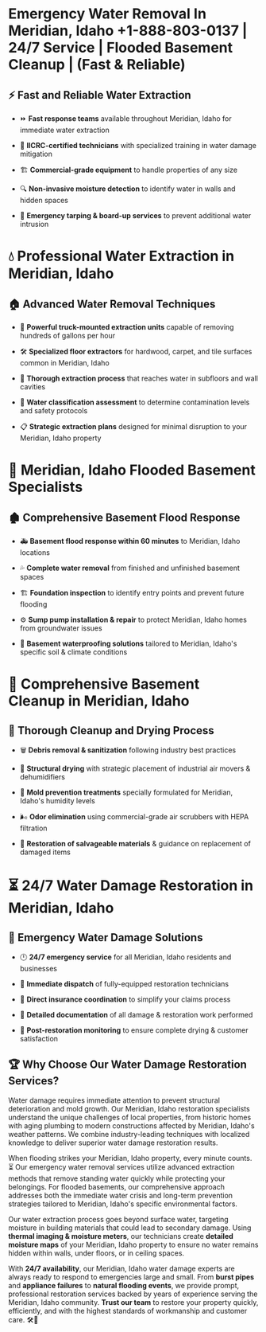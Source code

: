 # Emergency Water Removal In Meridian, Idaho +1-888-803-0137 | 24/7 Service | Flooded Basement Cleanup | (Fast & Reliable)  

## ⚡ Fast and Reliable Water Extraction  
- ⏩ **Fast response teams** available throughout Meridian, Idaho for immediate water extraction  
- 🏅 **IICRC-certified technicians** with specialized training in water damage mitigation  
- 🏗️ **Commercial-grade equipment** to handle properties of any size  
- 🔍 **Non-invasive moisture detection** to identify water in walls and hidden spaces  
- 🛑 **Emergency tarping & board-up services** to prevent additional water intrusion  

# 💧 Professional Water Extraction in Meridian, Idaho  

## 🏠 Advanced Water Removal Techniques  
- 🚛 **Powerful truck-mounted extraction units** capable of removing hundreds of gallons per hour  
- 🛠️ **Specialized floor extractors** for hardwood, carpet, and tile surfaces common in Meridian, Idaho  
- 📏 **Thorough extraction process** that reaches water in subfloors and wall cavities  
- 🧪 **Water classification assessment** to determine contamination levels and safety protocols  
- 📋 **Strategic extraction plans** designed for minimal disruption to your Meridian, Idaho property  

# 🌊 Meridian, Idaho Flooded Basement Specialists  

## 🏚️ Comprehensive Basement Flood Response  
- 🚑 **Basement flood response within 60 minutes** to Meridian, Idaho locations  
- 💦 **Complete water removal** from finished and unfinished basement spaces  
- 🏗️ **Foundation inspection** to identify entry points and prevent future flooding  
- ⚙️ **Sump pump installation & repair** to protect Meridian, Idaho homes from groundwater issues  
- 🌱 **Basement waterproofing solutions** tailored to Meridian, Idaho's specific soil & climate conditions  

# 🧹 Comprehensive Basement Cleanup in Meridian, Idaho  

## 🔄 Thorough Cleanup and Drying Process  
- 🗑️ **Debris removal & sanitization** following industry best practices  
- 💨 **Structural drying** with strategic placement of industrial air movers & dehumidifiers  
- 🦠 **Mold prevention treatments** specially formulated for Meridian, Idaho's humidity levels  
- 🌬️ **Odor elimination** using commercial-grade air scrubbers with HEPA filtration  
- 🔧 **Restoration of salvageable materials** & guidance on replacement of damaged items  

# ⏳ 24/7 Water Damage Restoration in Meridian, Idaho  

## 🚀 Emergency Water Damage Solutions  
- 🕛 **24/7 emergency service** for all Meridian, Idaho residents and businesses  
- 🚒 **Immediate dispatch** of fully-equipped restoration technicians  
- 🏦 **Direct insurance coordination** to simplify your claims process  
- 📜 **Detailed documentation** of all damage & restoration work performed  
- 🔎 **Post-restoration monitoring** to ensure complete drying & customer satisfaction  

## 🏆 Why Choose Our Water Damage Restoration Services?  
Water damage requires immediate attention to prevent structural deterioration and mold growth. Our Meridian, Idaho restoration specialists understand the unique challenges of local properties, from historic homes with aging plumbing to modern constructions affected by Meridian, Idaho's weather patterns. We combine industry-leading techniques with localized knowledge to deliver superior water damage restoration results.  

When flooding strikes your Meridian, Idaho property, every minute counts. ⏳ Our emergency water removal services utilize advanced extraction methods that remove standing water quickly while protecting your belongings. For flooded basements, our comprehensive approach addresses both the immediate water crisis and long-term prevention strategies tailored to Meridian, Idaho's specific environmental factors.  

Our water extraction process goes beyond surface water, targeting moisture in building materials that could lead to secondary damage. Using **thermal imaging & moisture meters**, our technicians create **detailed moisture maps** of your Meridian, Idaho property to ensure no water remains hidden within walls, under floors, or in ceiling spaces.  

With **24/7 availability**, our Meridian, Idaho water damage experts are always ready to respond to emergencies large and small. From **burst pipes** and **appliance failures** to **natural flooding events**, we provide prompt, professional restoration services backed by years of experience serving the Meridian, Idaho community. **Trust our team** to restore your property quickly, efficiently, and with the highest standards of workmanship and customer care. 🛠️💪  

